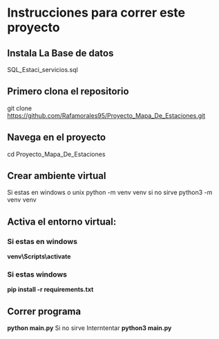 # Instrucciones para correr este proyecto

## Instala La Base de datos
SQL_Estaci_servicios.sql


## Primero clona el repositorio
git clone https://github.com/Rafamorales95/Proyecto_Mapa_De_Estaciones.git

## Navega en el proyecto
cd Proyecto_Mapa_De_Estaciones

## Crear ambiente virtual
Si estas en windows o unix
python -m venv venv 
si no sirve 
python3 -m venv venv

## Activa el entorno virtual:
### Si estas en windows
__venv\Scripts\activate__

### Si estas  windows
__pip install -r requirements.txt__


## Correr programa
__python main.py__ 
Si no sirve Interntentar 
__python3 main.py__

